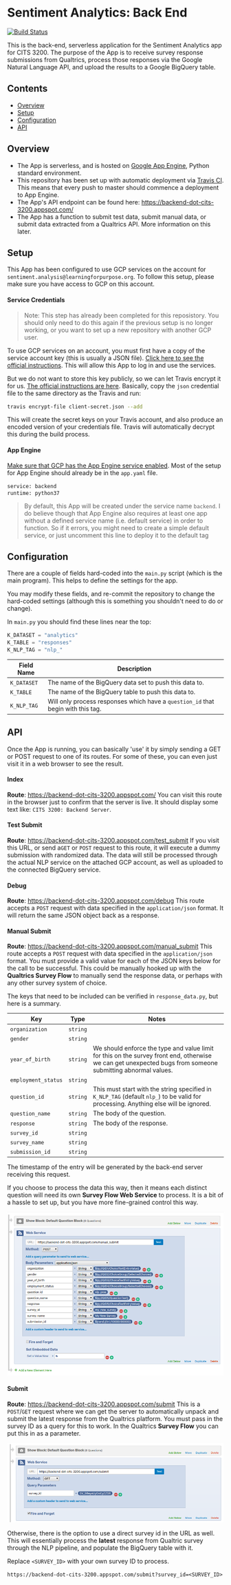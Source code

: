 # Sentiment Analytics: Back End
[![Build Status](https://travis-ci.org/krinj/cits3200-f-backend.svg?branch=master)](https://travis-ci.org/krinj/cits3200-f-backend)

This is the back-end, serverless application for the Sentiment Analytics app for CITS 3200. The purpose of the App is to receive survey response submissions from Qualtrics, process those responses via the Google Natural Language API, and upload the results to a Google BigQuery table.



## Contents

* [Overview](#overview)
* [Setup](#setup)
* [Configuration](#configuration)
* [API](#api)



## Overview

* The App is serverless, and is hosted on [Google App Engine](https://cloud.google.com/appengine/), Python standard environment.
* This repository has been set up with automatic deployment via [Travis CI](https://travis-ci.org/krinj/cits3200-f-backend). This means that every push to master should commence a deployment to App Engine.
* The App's API endpoint can be found here: https://backend-dot-cits-3200.appspot.com/
* The App has a function to submit test data, submit manual data, or submit data extracted from a Qualtrics API. More information on this later.



## Setup

This App has been configured to use GCP services on the account for `sentiment.analysis@learningforpurpose.org`. To follow this setup, please make sure you have access to GCP on this account.

#### Service Credentials

> Note: This step has already been completed for this reposistory. You should only need to do this again if the previous setup is no longer working, or you want to set up a new repository with another GCP user.

To use GCP services on an account, you must first have a copy of the service account key (this is usually a JSON file). [Click here to see the official instructions](https://cloud.google.com/iam/docs/creating-managing-service-account-keys). This will allow this App to log in and use the services.

But we do not want to store this key publicly, so we can let Travis encrypt it for us. [The official instructions are here](http://docs.travis-ci.com/user/encrypting-files/). Basically, copy the `json` credential file to the same directory as the Travis and run:

```bash
travis encrypt-file client-secret.json --add
```

This will create the secret keys on your Travis account, and also produce an encoded version of your credentials file. Travis will automatically decrypt this during the build process.

#### App Engine

[Make sure that GCP has the App Engine service enabled](https://cloud.google.com/endpoints/docs/frameworks/enable-api). Most of the setup for App Engine should already be in the `app.yaml` file.

```
service: backend
runtime: python37
```

> By default, this App will be created under the service name `backend`. I do believe though that App Engine also requires at least one app without a defined service name (i.e. default service) in order to function. So if it errors, you might need to create a simple default service, or just uncomment this line to deploy it to the default tag



## Configuration

There are a couple of fields hard-coded into the `main.py` script (which is the main program). This helps to define the settings for the app.

You may modify these fields, and re-commit the repository to change the hard-coded settings (although this is something you shouldn't need to do or change).

In `main.py` you should find these lines near the top:

```python
K_DATASET = "analytics"
K_TABLE = "responses"
K_NLP_TAG = "nlp_"
```

| Field Name  | Description                                                  |
| ----------- | ------------------------------------------------------------ |
| `K_DATASET` | The name of the BigQuery data set to push this data to.      |
| `K_TABLE`   | The name of the BigQuery table to push this data to.         |
| `K_NLP_TAG` | Will only process responses which have a `question_id` that begin with this tag. |



## API

Once the App is running, you can basically 'use' it by simply sending a GET or POST request to one of its routes. For some of these, you can even just visit it in a web browser to see the result.

#### Index

**Route**: https://backend-dot-cits-3200.appspot.com/
You can visit this route in the browser just to confirm that the server is live. It should display some text like: `CITS 3200: Backend Server`.

#### Test Submit

**Route**: https://backend-dot-cits-3200.appspot.com/test_submit
If you visit this URL, or send a`GET` or `POST` request to this route, it will execute a dummy submission with randomized data. The data will still be processed through the actual NLP service on the attached GCP account, as well as uploaded to the connected BigQuery service.

#### Debug

**Route**: https://backend-dot-cits-3200.appspot.com/debug
This route accepts a `POST` request with data specified in the `application/json` format. It will return the same JSON object back as a response.

#### Manual Submit

**Route**: https://backend-dot-cits-3200.appspot.com/manual_submit
This route accepts a `POST` request with data specified in the `application/json` format. You must provide a valid value for each of the JSON keys below for the call to be successful. This could be manually hooked up with the **Qualtrics Survey Flow** to manually send the response data, or perhaps with any other survey system of choice.

The keys that need to be included can be verified in `response_data.py`, but here is a summary.

| Key                 | Type     | Notes                                                        |
| ------------------- | -------- | ------------------------------------------------------------ |
| `organization`      | `string` |                                                              |
| `gender`            | `string` |                                                              |
| `year_of_birth`     | `string` | We should enforce the type and value limit for this on the survey front end, otherwise we can get unexpected bugs from someone submitting abnormal values. |
| `employment_status` | `string` |                                                              |
| `question_id`       | `string` | This must start with the string specified in `K_NLP_TAG` (default `nlp_`) to be valid for processing. Anything else will be ignored. |
| `question_name`     | `string` | The body of the question.                                    |
| `response`          | `string` | The body of the response.                                    |
| `survey_id`         | `string` |                                                              |
| `survey_name`       | `string` |                                                              |
| `submission_id`     | `string` |                                                              |

The timestamp of the entry will be generated by the back-end server receiving this request.

If you choose to process the data this way, then it means each distinct question will need its own **Survey Flow Web Service** to process. It is a bit of a hassle to set up, but you have more fine-grained control this way.

![data_flow](images/data_flow.png)

#### Submit

**Route**: https://backend-dot-cits-3200.appspot.com/submit
This is a `POST`/`GET` request where we can get the server to automatically unpack and submit the latest response from the Qualtrics platform. You must pass in the survey ID as a query for this to work. In the Qualtrics **Survey Flow** you can put this in as a parameter.

![get_query](images/get_query.png)

Otherwise, there is the option to use a direct survey id in the URL as well. This will essentially process the **latest** response from Qualtric survey through the NLP pipeline, and populate the BigQuery table with it.

Replace `<SURVEY_ID>` with your own survey ID to process.

```
https://backend-dot-cits-3200.appspot.com/submit?survey_id=<SURVEY_ID>
```







